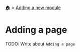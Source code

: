 <!--startTocHeader-->
[🏠](../README.md) > [Adding a new module](README.md)
# Adding a page
<!--endTocHeader-->

TODO: Write about `Adding a page`

<!--startTocSubTopic-->
<!--endTocSubTopic-->